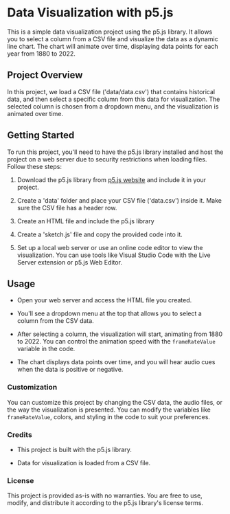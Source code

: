 # Data Visualization with p5.js

This is a simple data visualization project using the p5.js library. It allows you to select a column from a CSV file and visualize the data as a dynamic line chart. The chart will animate over time, displaying data points for each year from 1880 to 2022.

## Project Overview

In this project, we load a CSV file ('data/data.csv') that contains historical data, and then select a specific column from this data for visualization. The selected column is chosen from a dropdown menu, and the visualization is animated over time.

## Getting Started

To run this project, you'll need to have the p5.js library installed and host the project on a web server due to security restrictions when loading files. Follow these steps:

1. Download the p5.js library from [p5.js website](https://p5js.org/) and include it in your project.

2. Create a 'data' folder and place your CSV file ('data.csv') inside it. Make sure the CSV file has a header row.

3. Create an HTML file and include the p5.js library

4. Create a 'sketch.js' file and copy the provided code into it.

5. Set up a local web server or use an online code editor to view the visualization. You can use tools like Visual Studio Code with the Live Server extension or p5.js Web Editor.

## Usage

- Open your web server and access the HTML file you created.

- You'll see a dropdown menu at the top that allows you to select a column from the CSV data.

- After selecting a column, the visualization will start, animating from 1880 to 2022. You can control the animation speed with the `frameRateValue` variable in the code.

- The chart displays data points over time, and you will hear audio cues when the data is positive or negative.

### Customization

You can customize this project by changing the CSV data, the audio files, or the way the visualization is presented. You can modify the variables like `frameRateValue`, colors, and styling in the code to suit your preferences.

### Credits

- This project is built with the p5.js library.

- Data for visualization is loaded from a CSV file.

### License

This project is provided as-is with no warranties. You are free to use, modify, and distribute it according to the p5.js library's license terms.

